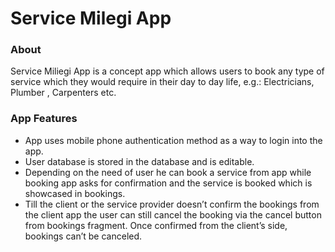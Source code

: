# Service Milegi App


### About

Service Miliegi App is a concept app which allows users to book any type of service which they would require in their day to day life, e.g.: Electricians, Plumber , Carpenters etc. 

### App Features 

   * App uses mobile phone authentication method as a way to login into the app.
   * User database is stored in the database and is editable.
   * Depending on the need of user he can book a service from app while booking app asks for confirmation and the service is booked which is showcased in bookings.  
   * Till the client or the service provider doesn’t confirm the bookings from the client app the user can still cancel the booking via the cancel button from bookings        fragment. Once confirmed from the client’s side, bookings can’t be canceled.

      

